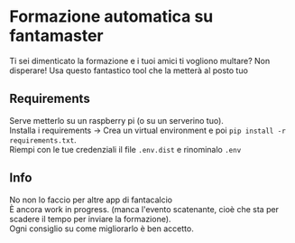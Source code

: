 # Formazione automatica su fantamaster
Ti sei dimenticato la formazione e i tuoi amici ti vogliono multare? Non disperare! Usa questo fantastico tool che la metterà al posto tuo
## Requirements
Serve metterlo su un raspberry pi (o su un serverino tuo).\
Installa i requirements -> Crea un virtual environment e poi `pip install -r requirements.txt`.\
Riempi con le tue credenziali il file `.env.dist` e rinominalo `.env`
## Info
No non lo faccio per altre app di fantacalcio\
È ancora work in progress. (manca l'evento scatenante, cioè che sta per scadere il tempo per inviare la formazione).\
Ogni consiglio su come migliorarlo è ben accetto.